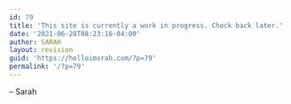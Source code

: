 ```yaml
---
id: 79
title: 'This site is currently a work in progress. Check back later.'
date: '2021-06-28T08:23:16-04:00'
author: SARAH
layout: revision
guid: 'https://helloimsrah.com/?p=79'
permalink: '/?p=79'
---
```


– Sarah